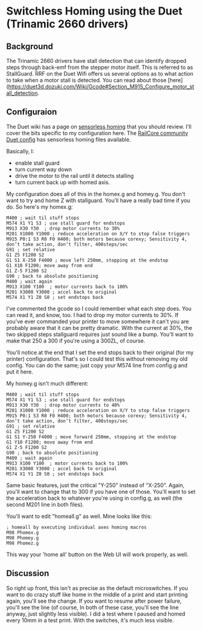 # Switchless Homing using the Duet (Trinamic 2660 drivers)

## Background
The Trinamic 2660 drivers have stall detection that can identify dropped steps through back-emf from the stepper motor itself. This is referred to as StallGuard. RRF on the Duet Wifi offers us several options as to what action to take when a motor stall is detected. You can read about those [here](https://duet3d.dozuki.com/Wiki/Gcode#Section_M915_Configure_motor_stall_detection.

## Configuraion

The Duet wiki has a page on [sensorless homing](https://duet3d.dozuki.com/Wiki/Stall_detection_and_sensorless_homing) that you should review. I'll cover the bits specific to my configuration here.
The [RailCore community Duet config](https://github.com/railcore/configs/tree/master/duet) has sensorless homing files available.

Basically, I:
  * enable stall guard
  * turn current way down
  * drive the motor to the rail until it detects stalling
  * turn current back up with homed axis. 

My configuration does all of this in the homex.g and homey.g. You don't want to try and home Z with stallguard. You'll have a really bad time if you do. So here's my homex.g:

```
M400 ; wait til stuff stops
M574 X1 Y1 S3 ; use stall guard for endstops
M913 X30 Y30  ; drop motor currents to 30% 
M201 X1000 Y1000 ; reduce acceleration on X/Y to stop false triggers
M915 P0:1 S3 R0 F0 H400; both motors because corexy; Sensitivity 4, don’t take action, don’t filter, 400steps/sec
G91 ; set relative
G1 Z5 F1200 S2
G1 S1 X-250 F4000 ; move left 250mm, stopping at the endstop
G1 X10 F1200; move away from end
G1 Z-5 F1200 S2
G90 ; back to absolute positioning
M400 ; wait again
M913 X100 Y100  ; motor currents back to 100%
M201 X3000 Y3000 ; accel back to original
M574 X1 Y1 Z0 S0 ; set endstops back 
```


I've commented the gcode so I could remember what each step does. You can read it, and know, too. I had to drop my motor currents to 30%. If you've ever commanded your printer to move somewhere it can't you are probably aware that it can be pretty dramatic. With the current at 30%, the two skipped steps stallguard requires just sound like a bump. You'll want to make that 250 a 300 if you're using a 300ZL, of course. 

You'll notice at the end that I set the end stops back to their original (for my printer) configuration. That's so I could test this without removing my old config. You can do the same; just copy your M574 line from config.g and put it here. 

My homey.g isn't much different:

```
M400 ; wait til stuff stops
M574 X1 Y1 S3 ; use stall guard for endstops
M913 X30 Y30  ; drop motor currents to 40%
M201 X1000 Y1000 ; reduce acceleration on X/Y to stop false triggers
M915 P0:1 S3 R0 F0 H400; both motors because corexy; Sensitivity 4, don’t take action, don’t filter, 400steps/sec
G91 ; set relative
G1 Z5 F1200 S2
G1 S1 Y-250 F4000 ; move forward 250mm, stopping at the endstop
G1 Y10 F1200; move away from end
G1 Z-5 F1200 S2
G90 ; back to absolute positioning
M400 ; wait again
M913 X100 Y100  ; motor currents back to 100%
M201 X3000 Y3000 ; accel back to original
M574 X1 Y1 Z0 S0 ; set endstops back 
```

Same basic features, just the critical "Y-250" instead of "X-250". Again, you'll want to change that to 300 if you have one of those. You'll want to set the acceleration back to whatever you're using in config.g, as well (the second M201 line in both files). 

You'll want to edit "homeall.g" as well. Mine looks like this:

```
; homeall by executing individual axes homing macros
M98 Phomex.g
M98 Phomey.g
M98 Phomez.g
```

This way your 'home all' button on the Web UI will work properly, as well. 

## Discussion

So right up front, this isn't as precise as the default microswitches. If you want to do crazy stuff like home in the middle of a print and start printing again, you'll see the change. If you want to resume after power failure, you'll see the line (of course, In both of these case, you'll see the line anyway, just slightly less visible). I did a test where I paused and homed every 10mm in a test print. With the switches, it's much less visible. 
